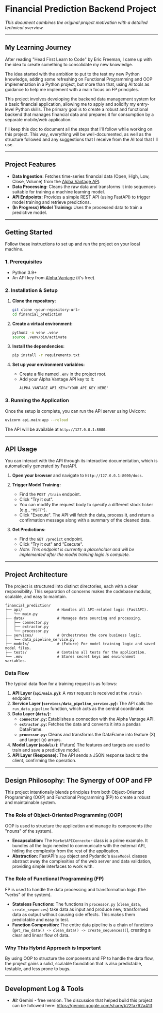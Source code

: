 # Financial Prediction Backend Project

*This document combines the original project motivation with a detailed technical overview.*

---

## My Learning Journey

After reading "Head First Learn to Code" by Eric Freeman, I came up with the idea to create something to consolidate my new knowledge.

The idea started with the ambition to put to the test my new Python knowledge, adding some refreshing on Functional Programming and OOP implementation in a Python project, but more than that, using AI tools as guidance to help me implement with a main focus on FP principles.

This project involves developing the backend data management system for a basic financial application, allowing me to apply and solidify my entry-level Python skills. The primary goal is to create a robust and functional backend that manages financial data and prepares it for consumption by a separate mobile/web application.

I'll keep this doc to document all the steps that I'll follow while working on this project. This way, everything will be well-documented, as well as the structure followed and any suggestions that I receive from the AI tool that I'll use.

---

## Project Features

- **Data Ingestion:** Fetches time-series financial data (Open, High, Low, Close, Volume) from the [Alpha Vantage API](https://www.alphavantage.co/).
- **Data Processing:** Cleans the raw data and transforms it into sequences suitable for training a machine learning model.
- **API Endpoints:** Provides a simple REST API (using FastAPI) to trigger model training and retrieve predictions.
- **(In Progress) Model Training:** Uses the processed data to train a predictive model.

---

## Getting Started

Follow these instructions to set up and run the project on your local machine.

### 1. Prerequisites

- Python 3.9+
- An API key from [Alpha Vantage](https://www.alphavantage.co/support/#api-key) (it's free).

### 2. Installation & Setup

1.  **Clone the repository:**
    ```sh
    git clone <your-repository-url>
    cd financial_prediction
    ```

2.  **Create a virtual environment:**
    ```sh
    python3 -m venv .venv
    source .venv/bin/activate
    ```

3.  **Install the dependencies:**
    ```sh
    pip install -r requirements.txt
    ```

4.  **Set up your environment variables:**
    - Create a file named `.env` in the project root.
    - Add your Alpha Vantage API key to it:
      ```
      ALPHA_VANTAGE_API_KEY="YOUR_API_KEY_HERE"
      ```

### 3. Running the Application

Once the setup is complete, you can run the API server using Uvicorn:

```sh
uvicorn api.main:app --reload
```

The API will be available at `http://127.0.0.1:8000`.

---

## API Usage

You can interact with the API through its interactive documentation, which is automatically generated by FastAPI.

1.  **Open your browser** and navigate to `http://127.0.0.1:8000/docs`.

2.  **Trigger Model Training:**
    - Find the `POST /train` endpoint.
    - Click "Try it out".
    - You can modify the request body to specify a different stock ticker (e.g., `"MSFT"`).
    - Click "Execute". The API will fetch the data, process it, and return a confirmation message along with a summary of the cleaned data.

3.  **Get Predictions:**
    - Find the `GET /predict` endpoint.
    - Click "Try it out" and "Execute".
    - *Note: This endpoint is currently a placeholder and will be implemented after the model training logic is complete.*

---

## Project Architecture

The project is structured into distinct directories, each with a clear responsibility. This separation of concerns makes the codebase modular, scalable, and easy to maintain.

```
financial_prediction/
├── api/                # Handles all API-related logic (FastAPI).
│   └── main.py
├── data/               # Manages data sourcing and processing.
│   ├── connector.py
│   ├── extractor.py
│   └── processor.py
├── services/           # Orchestrates the core business logic.
│   └── data_pipeline_service.py
├── models/             # (Future) For model training logic and saved model files.
├── tests/              # Contains all tests for the application.
└── .env                # Stores secret keys and environment variables.
```

### Data Flow

The typical data flow for a training request is as follows:

1.  **API Layer (`api/main.py`):** A `POST` request is received at the `/train` endpoint.
2.  **Service Layer (`services/data_pipeline_service.py`):** The API calls the `run_data_pipeline` function, which acts as the central coordinator.
3.  **Data Layer (`data/`):**
    - **`connector.py`:** Establishes a connection with the Alpha Vantage API.
    - **`extractor.py`:** Fetches the data and converts it into a pandas DataFrame.
    - **`processor.py`:** Cleans and transforms the DataFrame into feature (X) and target (y) arrays.
4.  **Model Layer (`models/`):** (Future) The features and targets are used to train and save a predictive model.
5.  **API Layer (Response):** The API sends a JSON response back to the client, confirming the operation.

---

## Design Philosophy: The Synergy of OOP and FP

This project intentionally blends principles from both Object-Oriented Programming (OOP) and Functional Programming (FP) to create a robust and maintainable system.

### The Role of Object-Oriented Programming (OOP)

OOP is used to structure the application and manage its components (the "nouns" of the system).

- **Encapsulation:** The `MarketAPIConnector` class is a prime example. It bundles all the logic needed to communicate with the external API, hiding the complexity from the rest of the application.
- **Abstraction:** FastAPI's `app` object and Pydantic's `BaseModel` classes abstract away the complexities of the web server and data validation, providing simple interfaces to work with.

### The Role of Functional Programming (FP)

FP is used to handle the data processing and transformation logic (the "verbs" of the system).

- **Stateless Functions:** The functions in `processor.py` (`clean_data`, `create_sequences`) take data as input and produce new, transformed data as output without causing side effects. This makes them predictable and easy to test.
- **Function Composition:** The entire data pipeline is a chain of functions (`get_raw_data() -> clean_data() -> create_sequences()`), creating a clear and linear flow of data.

### Why This Hybrid Approach is Important

By using OOP to structure the components and FP to handle the data flow, the project gains a solid, scalable foundation that is also predictable, testable, and less prone to bugs.

---

## Development Log & Tools

- **AI:** Gemini - free version. The discussion that helped build this project can be followed here: https://gemini.google.com/share/b22fa762a413
